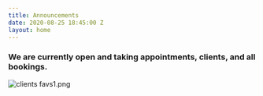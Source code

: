 ```yaml
---
title: Announcements
date: 2020-08-25 18:45:00 Z
layout: home
---
```


### We are currently open and taking appointments, clients, and all bookings.

![clients favs1.png](/uploads/clients%20favs1.png)
